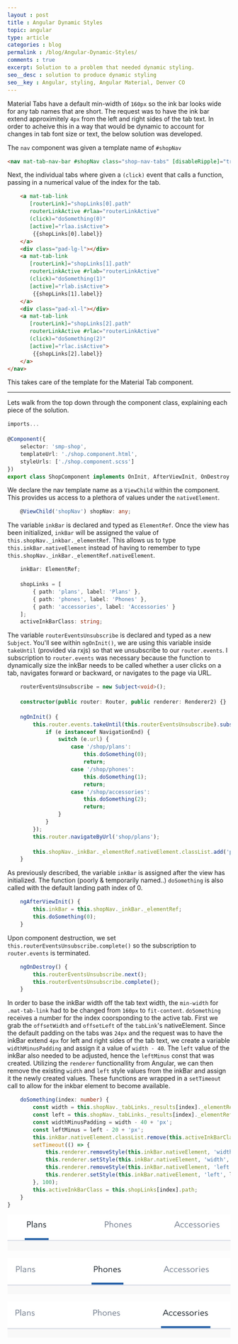 ```yaml
---
layout : post
title : Angular Dynamic Styles
topic: angular
type: article
categories : blog
permalink : /blog/Angular-Dynamic-Styles/
comments : true
excerpt: Solution to a problem that needed dynamic styling.
seo__desc : solution to produce dynamic styling
seo__key : Angular, styling, Angular Material, Denver CO
---
```


Material Tabs have a default min-width of `160px` so the ink bar looks wide for any tab names that are short. The request was to have the ink bar extend approximitely `4px` from the left and right sides of the tab text. In order to acheive this in a way that would be dynamic to account for changes in tab font size or text, the below solution was developed. 

The `nav` component was given a template name of `#shopNav`
```html
<nav mat-tab-nav-bar #shopNav class="shop-nav-tabs" [disableRipple]="true" [backgroundColor]="'white'">
```

Next, the individual tabs where given a `(click)` event that calls a function, passing in a numerical value of the index for the tab.
```html
    <a mat-tab-link
       [routerLink]="shopLinks[0].path"
       routerLinkActive #rlaa="routerLinkActive"
       (click)="doSomething(0)"
       [active]="rlaa.isActive">
        {{shopLinks[0].label}}
    </a>
    <div class="pad-lg-l"></div>
    <a mat-tab-link
       [routerLink]="shopLinks[1].path"
       routerLinkActive #rlab="routerLinkActive"
       (click)="doSomething(1)"
       [active]="rlab.isActive">
        {{shopLinks[1].label}}
    </a>
    <div class="pad-xl-l"></div>
    <a mat-tab-link
       [routerLink]="shopLinks[2].path"
       routerLinkActive #rlac="routerLinkActive"
       (click)="doSomething(2)"
       [active]="rlac.isActive">
        {{shopLinks[2].label}}
    </a>
</nav>
```

This takes care of the template for the Material Tab component. 

---

Lets walk from the top down through the component class, explaining each piece of the solution.
```Typescript
imports...

@Component({
    selector: 'smp-shop',
    templateUrl: './shop.component.html',
    styleUrls: ['./shop.component.scss']
})
export class ShopComponent implements OnInit, AfterViewInit, OnDestroy {
```
We declare the nav template name as a `ViewChild` within the component. This provides us access to a plethora of values under the `nativeElement`. 
```Typescript
    @ViewChild('shopNav') shopNav: any;
```
The variable `inkBar` is declared and typed as `ElementRef`. Once the view has been initialized, `inkBar` will be assigned the value of `this.shopNav._inkbar._elementRef`. This allows us to type `this.inkBar.nativeElement` instead of having to remember to type `this.shopNav._inkBar._elementRef.nativeElement`.
```Typescript
    inkBar: ElementRef;

    shopLinks = [
        { path: 'plans', label: 'Plans' },
        { path: 'phones', label: 'Phones' },
        { path: 'accessories', label: 'Accessories' }
    ];
    activeInkBarClass: string;
```
The variable `routerEventsUnsubscribe` is declared and typed as a new `Subject`. You'll see within `ngOnInit()`, we are using this variable inside `takeUntil` (provided via rxjs) so that we unsubscribe to our `router.events`. I subscription to `router.events` was necessary because the function to dynamically size the inkBar needs to be called whether a user clicks on a tab, navigates forward or backward, or navigates to the page via URL.
```Typescript
    routerEventsUnsubscribe = new Subject<void>();

    constructor(public router: Router, public renderer: Renderer2) {}

    ngOnInit() {
        this.router.events.takeUntil(this.routerEventsUnsubscribe).subscribe((e: Event) => {
            if (e instanceof NavigationEnd) {
                switch (e.url) {
                    case '/shop/plans':
                        this.doSomething(0);
                        return;
                    case '/shop/phones':
                        this.doSomething(1);
                        return;
                    case '/shop/accessories':
                        this.doSomething(2);
                        return;
                }
            }
        });
        this.router.navigateByUrl('shop/plans');

        this.shopNav._inkBar._elementRef.nativeElement.classList.add('plans');
    }
```
As previously described, the variable `inkBar` is assigned after the view has initialized. The function (poorly & temporarily named..) `doSomething` is also called with the default landing path index of 0. 
```Typescript
    ngAfterViewInit() {
        this.inkBar = this.shopNav._inkBar._elementRef;
        this.doSomething(0);
    }
```
Upon component destruction, we set `this.routerEventsUnsubscribe.complete()` so the subscription to `router.events` is terminated.
```Typescript
    ngOnDestroy() {
        this.routerEventsUnsubscribe.next();
        this.routerEventsUnsubscribe.complete();
    }
```
In order to base the inkBar width off the tab text width, the `min-width` for `.mat-tab-link` had to be changed from `160px` to `fit-content`. `doSomething` receives a number for the index coorsponding to the active tab. First we grab the `offsetWidth` and `offsetLeft` of the `tabLink`'s nativeElement. 
Since the default padding on the tabs was `24px` and the request was to have the inkBar extend `4px` for left and right sides of the tab text, we create a variable `widthMinusPadding` and assign it a value of `width - 40`. The `left` value of the inkBar also needed to be adjusted, hence the `leftMinus` const that was created. Utilizing the `renderer` functionallity from Angular, we can then remove the existing `width` and `left` style values from the inkBar and assign it the newly created values. These functions are wrapped in a `setTimeout` call to allow for the inkbar element to become available.
```Typescript
    doSomething(index: number) {
        const width = this.shopNav._tabLinks._results[index]._elementRef.nativeElement.offsetWidth;
        const left = this.shopNav._tabLinks._results[index]._elementRef.nativeElement.offsetLeft;
        const widthMinusPadding = width - 40 + 'px';
        const leftMinus = left - 20 + 'px';
        this.inkBar.nativeElement.classList.remove(this.activeInkBarClass);
        setTimeout(() => {
            this.renderer.removeStyle(this.inkBar.nativeElement, 'width');
            this.renderer.setStyle(this.inkBar.nativeElement, 'width', widthMinusPadding);
            this.renderer.removeStyle(this.inkBar.nativeElement, 'left');
            this.renderer.setStyle(this.inkBar.nativeElement, 'left', leftMinus);
        }, 100);
        this.activeInkBarClass = this.shopLinks[index].path;
    }
}
```

![](assets/images/0D1DE51C95067099AA773EFD740EE10D.jpg)

![](assets/images/CD1C8F4D7EC48D11AF9B7D00C61C7472.jpg)

![](assets/images/CA50A1A0F7162AFA5238174AFB3236B2.jpg)


